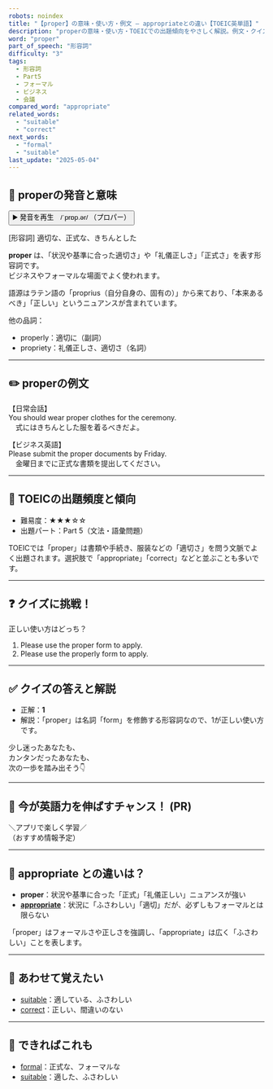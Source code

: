 ```yaml
---
robots: noindex
title: "【proper】の意味・使い方・例文 ― appropriateとの違い【TOEIC英単語】"
description: "properの意味・使い方・TOEICでの出題傾向をやさしく解説。例文・クイズ付きでappropriateとの違いもわかりやすく学べます。"
word: "proper"
part_of_speech: "形容詞"
difficulty: "3"
tags:
  - 形容詞
  - Part5
  - フォーマル
  - ビジネス
  - 会議
compared_word: "appropriate"
related_words:
  - "suitable"
  - "correct"
next_words:
  - "formal"
  - "suitable"
last_update: "2025-05-04"
---
```


## 🔰 properの発音と意味

<button class="play-audio" onclick="playTTS('proper')">
  <span class="play-audio-main">
    ▶️ 発音を再生　/ˈprɒp.ər/
  </span>
  <span class="play-audio-sub">
    （プロパー）
  </span>
</button>

[形容詞] 適切な、正式な、きちんとした

**proper** は、「状況や基準に合った適切さ」や「礼儀正しさ」「正式さ」を表す形容詞です。  
ビジネスやフォーマルな場面でよく使われます。

語源はラテン語の「proprius（自分自身の、固有の）」から来ており、「本来あるべき」「正しい」というニュアンスが含まれています。

他の品詞：  
- properly：適切に（副詞）
- propriety：礼儀正しさ、適切さ（名詞）

---

## ✏️ properの例文

【日常会話】  
You should wear proper clothes for the ceremony.  
　式にはきちんとした服を着るべきだよ。

【ビジネス英語】  
Please submit the proper documents by Friday.  
　金曜日までに正式な書類を提出してください。

---

## 🎯 TOEICの出題頻度と傾向

- 難易度：★★★☆☆
- 出題パート：Part 5（文法・語彙問題）

TOEICでは「proper」は書類や手続き、服装などの「適切さ」を問う文脈でよく出題されます。選択肢で「appropriate」「correct」などと並ぶことも多いです。

---

## ❓ クイズに挑戦！

正しい使い方はどっち？

1. Please use the proper form to apply.  
2. Please use the properly form to apply.

---

## ✅ クイズの答えと解説

- 正解：**1**
- 解説：「proper」は名詞「form」を修飾する形容詞なので、1が正しい使い方です。

少し迷ったあなたも、  
カンタンだったあなたも、  
次の一歩を踏み出そう👇️

---

## 🚀 今が英語力を伸ばすチャンス！ (PR)

<div class="info-center">
＼アプリで楽しく学習／<br>  
（おすすめ情報予定）
</div>

---

## 🤔  appropriate との違いは？

- **proper**：状況や基準に合った「正式」「礼儀正しい」ニュアンスが強い
- **[appropriate](/appropriate)**：状況に「ふさわしい」「適切」だが、必ずしもフォーマルとは限らない

「proper」はフォーマルさや正しさを強調し、「appropriate」は広く「ふさわしい」ことを表します。

---

## 🧩 あわせて覚えたい

- [suitable](/suitable)：適している、ふさわしい
- [correct](/correct)：正しい、間違いのない

---

## 📖 できればこれも

- [formal](/formal)：正式な、フォーマルな
- [suitable](/suitable)：適した、ふさわしい

<!-- cvid: aid20_bid16 -->
